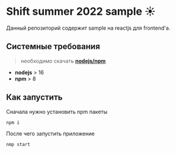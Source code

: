 # **Shift summer 2022 sample ☀️**

Данный репозиторий содержит sample на reactjs для frontend'а.

## Системные требования

> необходимо скачать [**nodejs/npm**](https://nodejs.org/en/download/)

- **nodejs** > 16
- **npm** > 8

## Как запустить

Сначала нужно установить npm пакеты

```
npm i
```

После чего запустить приложение

```
nmp start
```
